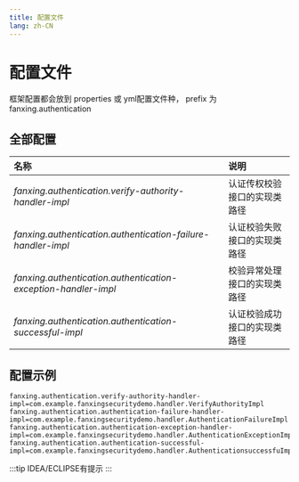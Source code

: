 ```yaml
---
title: 配置文件
lang: zh-CN
---
```

# 配置文件
框架配置都会放到 properties 或 yml配置文件种， prefix 为 fanxing.authentication
## 全部配置

|名称        |说明                           |
|:----------|:-------------------------------|
|*fanxing.authentication.verify-authority-handler-impl*  |认证传权校验接口的实现类路径
|*fanxing.authentication.authentication-failure-handler-impl*  |认证校验失败接口的实现类路径
|*fanxing.authentication.authentication-exception-handler-impl*  |校验异常处理接口的实现类路径
|*fanxing.authentication.authentication-successful-impl*  |认证校验成功接口的实现类路径

## 配置示例
```properties
fanxing.authentication.verify-authority-handler-impl=com.example.fanxingsecuritydemo.handler.VerifyAuthorityImpl
fanxing.authentication.authentication-failure-handler-impl=com.example.fanxingsecuritydemo.handler.AuthenticationFailureImpl
fanxing.authentication.authentication-exception-handler-impl=com.example.fanxingsecuritydemo.handler.AuthenticationExceptionImpl
fanxing.authentication.authentication-successful-impl=com.example.fanxingsecuritydemo.handler.AuthenticationsuccessfuImpl
```

:::tip
IDEA/ECLIPSE有提示
:::
